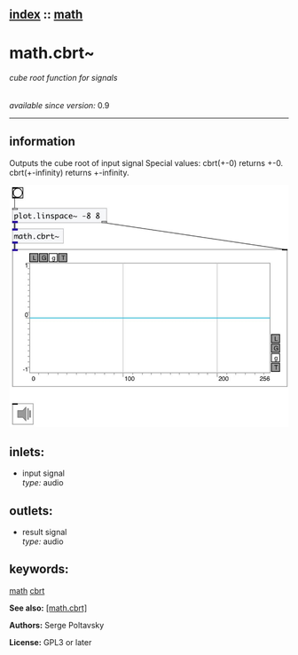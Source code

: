 [index](index.html) :: [math](category_math.html)
---

# math.cbrt~

###### cube root function for signals

*available since version:* 0.9

---


## information
Outputs the cube root of input signal Special values: cbrt(+-0) returns +-0. cbrt(+-infinity) returns +-infinity.


[![example](../examples/img/math.cbrt~.jpg)](../examples/pd/math.cbrt~.pd)









## inlets:

* input signal<br>
_type:_ audio



## outlets:

* result signal<br>
_type:_ audio



## keywords:

[math](keywords/math.html)
[cbrt](keywords/cbrt.html)



**See also:**
[\[math.cbrt\]](math.cbrt.html)




**Authors:** Serge Poltavsky




**License:** GPL3 or later






